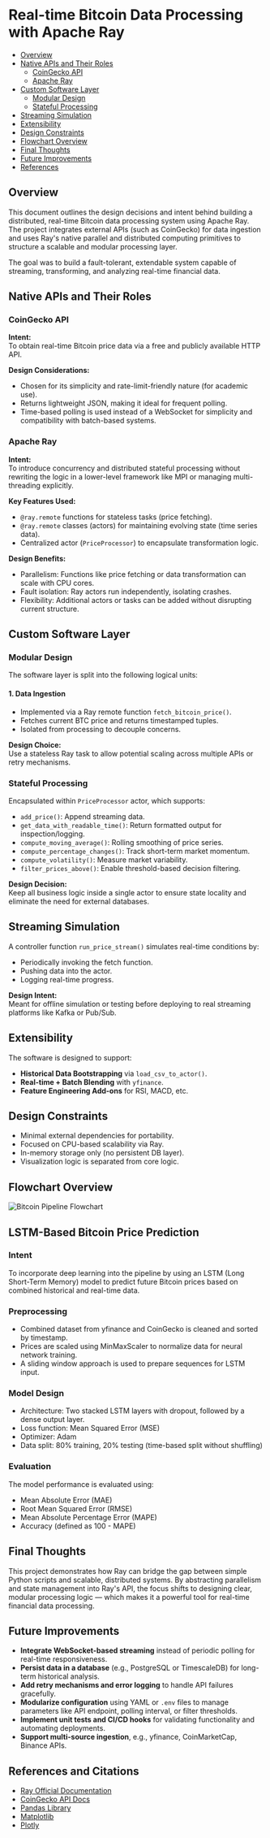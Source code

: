 # Real-time Bitcoin Data Processing with Apache Ray

<!-- toc -->

- [Overview](#overview)
- [Native APIs and Their Roles](#native-apis-and-their-roles)
  * [CoinGecko API](#coingecko-api)
  * [Apache Ray](#apache-ray)
- [Custom Software Layer](#custom-software-layer)
  * [Modular Design](#modular-design)
  * [Stateful Processing](#stateful-processing)
- [Streaming Simulation](#streaming-simulation)
- [Extensibility](#extensibility)
- [Design Constraints](#design-constraints)
- [Flowchart Overview](#flowchart-overview)
- [Final Thoughts](#final-thoughts)
- [Future Improvements](#future-improvements)
- [References](#references)

<!-- tocstop -->

## Overview

This document outlines the design decisions and intent behind building a distributed, real-time Bitcoin data processing system using Apache Ray. The project integrates external APIs (such as CoinGecko) for data ingestion and uses Ray's native parallel and distributed computing primitives to structure a scalable and modular processing layer.

The goal was to build a fault-tolerant, extendable system capable of streaming, transforming, and analyzing real-time financial data.

## Native APIs and Their Roles

### CoinGecko API

**Intent:**  
To obtain real-time Bitcoin price data via a free and publicly available HTTP API.

**Design Considerations:**  
- Chosen for its simplicity and rate-limit-friendly nature (for academic use).
- Returns lightweight JSON, making it ideal for frequent polling.
- Time-based polling is used instead of a WebSocket for simplicity and compatibility with batch-based systems.

### Apache Ray

**Intent:**  
To introduce concurrency and distributed stateful processing without rewriting the logic in a lower-level framework like MPI or managing multi-threading explicitly.

**Key Features Used:**
- `@ray.remote` functions for stateless tasks (price fetching).
- `@ray.remote` classes (actors) for maintaining evolving state (time series data).
- Centralized actor (`PriceProcessor`) to encapsulate transformation logic.

**Design Benefits:**
- Parallelism: Functions like price fetching or data transformation can scale with CPU cores.
- Fault isolation: Ray actors run independently, isolating crashes.
- Flexibility: Additional actors or tasks can be added without disrupting current structure.

## Custom Software Layer

### Modular Design

The software layer is split into the following logical units:

#### 1. Data Ingestion

- Implemented via a Ray remote function `fetch_bitcoin_price()`.
- Fetches current BTC price and returns timestamped tuples.
- Isolated from processing to decouple concerns.

**Design Choice:**  
Use a stateless Ray task to allow potential scaling across multiple APIs or retry mechanisms.

### Stateful Processing

Encapsulated within `PriceProcessor` actor, which supports:

- `add_price()`: Append streaming data.
- `get_data_with_readable_time()`: Return formatted output for inspection/logging.
- `compute_moving_average()`: Rolling smoothing of price series.
- `compute_percentage_changes()`: Track short-term market momentum.
- `compute_volatility()`: Measure market variability.
- `filter_prices_above()`: Enable threshold-based decision filtering.

**Design Decision:**  
Keep all business logic inside a single actor to ensure state locality and eliminate the need for external databases.

## Streaming Simulation

A controller function `run_price_stream()` simulates real-time conditions by:
- Periodically invoking the fetch function.
- Pushing data into the actor.
- Logging real-time progress.

**Design Intent:**  
Meant for offline simulation or testing before deploying to real streaming platforms like Kafka or Pub/Sub.

## Extensibility

The software is designed to support:

- **Historical Data Bootstrapping** via `load_csv_to_actor()`.
- **Real-time + Batch Blending** with `yfinance`.
- **Feature Engineering Add-ons** for RSI, MACD, etc.

## Design Constraints

- Minimal external dependencies for portability.
- Focused on CPU-based scalability via Ray.
- In-memory storage only (no persistent DB layer).
- Visualization logic is separated from core logic.


## Flowchart Overview

![Bitcoin Pipeline Flowchart](bitcoin_flowchart.png)



## LSTM-Based Bitcoin Price Prediction

### Intent

To incorporate deep learning into the pipeline by using an LSTM (Long Short-Term Memory) model to predict future Bitcoin prices based on combined historical and real-time data.

### Preprocessing

- Combined dataset from yfinance and CoinGecko is cleaned and sorted by timestamp.
- Prices are scaled using MinMaxScaler to normalize data for neural network training.
- A sliding window approach is used to prepare sequences for LSTM input.

### Model Design

- Architecture: Two stacked LSTM layers with dropout, followed by a dense output layer.
- Loss function: Mean Squared Error (MSE)
- Optimizer: Adam
- Data split: 80% training, 20% testing (time-based split without shuffling)

### Evaluation

The model performance is evaluated using:

- Mean Absolute Error (MAE)
- Root Mean Squared Error (RMSE)
- Mean Absolute Percentage Error (MAPE)
- Accuracy (defined as 100 - MAPE)

## Final Thoughts

This project demonstrates how Ray can bridge the gap between simple Python scripts and scalable, distributed systems. By abstracting parallelism and state management into Ray's API, the focus shifts to designing clear, modular processing logic — which makes it a powerful tool for real-time financial data processing.

## Future Improvements

- **Integrate WebSocket-based streaming** instead of periodic polling for real-time responsiveness.
- **Persist data in a database** (e.g., PostgreSQL or TimescaleDB) for long-term historical analysis.
- **Add retry mechanisms and error logging** to handle API failures gracefully.
- **Modularize configuration** using YAML or `.env` files to manage parameters like API endpoint, polling interval, or filter thresholds.
- **Implement unit tests and CI/CD hooks** for validating functionality and automating deployments.
- **Support multi-source ingestion**, e.g., yfinance, CoinMarketCap, Binance APIs.

## References and Citations

- [Ray Official Documentation](https://docs.ray.io/en/latest/)
- [CoinGecko API Docs](https://www.coingecko.com/en/api/documentation)
- [Pandas Library](https://pandas.pydata.org/)
- [Matplotlib](https://matplotlib.org/)
- [Plotly](https://plotly.com/python/)
